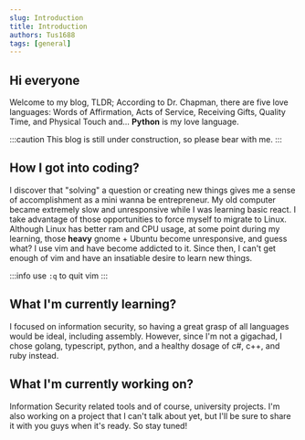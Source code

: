 ```yaml
---
slug: Introduction
title: Introduction
authors: Tus1688
tags: [general]
---
```


## Hi everyone

Welcome to my blog, TLDR; According to Dr. Chapman, there are five love languages: Words of Affirmation, Acts of Service, Receiving Gifts, Quality Time, and Physical Touch
and... **Python** is my love language.

:::caution
This blog is still under construction, so please bear with me.
:::

<!-- truncate -->

## How I got into coding?

I discover that "solving" a question or creating new things gives me a sense of accomplishment as a mini wanna be entrepreneur. My old computer became extremely slow and unresponsive while I was learning basic react. I take advantage of those opportunities to force myself to migrate to Linux. Although Linux has better ram and CPU usage, at some point during my learning, those **heavy** gnome + Ubuntu become unresponsive, and guess what? I use vim and have become addicted to it. Since then, I can't get enough of vim and have an insatiable desire to learn new things.

:::info
use `:q` to quit vim
:::

## What I'm currently learning?

I focused on information security, so having a great grasp of all languages would be ideal, including assembly. However, since I'm not a gigachad, I chose golang, typescript, python, and a healthy dosage of c#, c++, and ruby instead.

## What I'm currently working on?

Information Security related tools and of course, university projects. I'm also working on a project that I can't talk about yet, but I'll be sure to share it with you guys when it's ready. So stay tuned!
